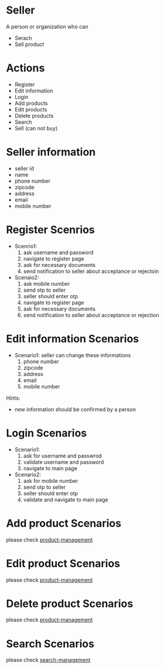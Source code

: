 # Seller
A person or organization who can
- Serach
- Sell product

# Actions
- Register
- Edit information
- Login
- Add products
- Edit products
- Delete products
- Search
- Sell (can not buy)

# Seller information
- seller id
- name
- phone number
- zipcode
- address
- email
- mobile number

# Register Scenrios
- Scenrio1:
    1. ask username and password
    2. navigate to register page
    3. ask for necessary documents
    4. send notification to seller about acceptance or rejectoin
- Scenaio2:
    1. ask mobile number
    2. send otp to seller
    3. seller should enter otp
    4. navigate to register page
    5. ask for necessary documents
    6. send notification to seller about acceptance or rejection

# Edit information Scenarios
- Scenario1: seller can change these informations
    1. phone number
    2. zipcode
    3. address
    4. email
    5. mobile number

Hints:
- new information should be confirmed by a person

# Login Scenarios
- Scenario1:
    1. ask for username and passwrod
    2. validate username and password
    3. navigate to main page
- Scenario2:
    1. ask for mobile number
    2. send otp to seller
    3. seller should enter otp
    4. validate and navigate to main page

# Add product Scenarios
please check [product-management](product-management.md)

# Edit product Scenarios
please check [product-management](product-management.md)

# Delete product Scenarios
please check [product-management](product-management.md)

# Search Scenarios
please check [search-management](search-management.md)